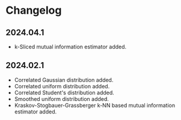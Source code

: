 # Changelog

## 2024.04.1

- k-Sliced mutual information estimator added.

## 2024.02.1

- Correlated Gaussian distribution added.
- Correlated uniform distribution added.
- Correlated Student's distribution added.
- Smoothed uniform distribution added.
- Kraskov-Stogbauer-Grassberger k-NN based mutual information estimator added.